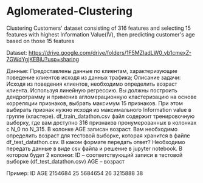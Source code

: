 # Aglomerated-Clustering
Clustering Customers' dataset consisting of 316 features and selecting 15 features with highest Information Value(IV), then predicting customer's age based on those 15 features

Dataset: https://drive.google.com/drive/folders/1F5MZIadLW0_yb1cmexZ-7GWdYgjKEBjU?usp=sharing

Данные: Предоставлены данные по клиентам, характеризующие поведение клиентов исходя из данных трафика;
Описание задачи:
Исходя из поведения клиентов, необходимо определить возраст клиента. Используя линейную регрессию. 
Вы должны построить дендрограмму и применив агломерационную кластеризацию на основе корреляции признаков, выбрать максимум 15 признаков. При этом выбирать признак нужно исходя из максимального Information value в группе (кластере).
df_train_datathon.csv файл содержит тренировочную выборку, где вам доступно 316 признаков пронумерованных в колонках с N_0 по N_315. В колонке AGE записан возраст.
Вам необходимо определить возраст для тестовой выборке, которая хранится в файле df_test_datathon.csv.
В каком формате передать ответ?
Необходимо передать данные в виде csv файла и решение в jupyter notebook. В котором будет 2 колонки:
ID – соответствующий записи в тестовой выборке (df_test_datathon.csv)
AGE – возраст

Пример:
ID      AGE
2154684 25
5684654 26
3215888 38

